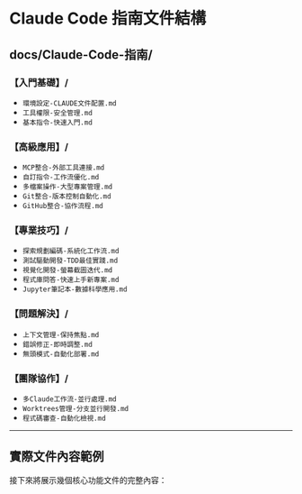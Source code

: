 # Claude Code 指南文件結構

## docs/Claude-Code-指南/

### 【入門基礎】/
- `環境設定-CLAUDE文件配置.md`
- `工具權限-安全管理.md`
- `基本指令-快速入門.md`

### 【高級應用】/
- `MCP整合-外部工具連接.md`
- `自訂指令-工作流優化.md`
- `多檔案操作-大型專案管理.md`
- `Git整合-版本控制自動化.md`
- `GitHub整合-協作流程.md`

### 【專業技巧】/
- `探索規劃編碼-系統化工作流.md`
- `測試驅動開發-TDD最佳實踐.md`
- `視覺化開發-螢幕截圖迭代.md`
- `程式庫問答-快速上手新專案.md`
- `Jupyter筆記本-數據科學應用.md`

### 【問題解決】/
- `上下文管理-保持焦點.md`
- `錯誤修正-即時調整.md`
- `無頭模式-自動化部署.md`

### 【團隊協作】/
- `多Claude工作流-並行處理.md`
- `Worktrees管理-分支並行開發.md`
- `程式碼審查-自動化檢視.md`

---

## 實際文件內容範例

接下來將展示幾個核心功能文件的完整內容：